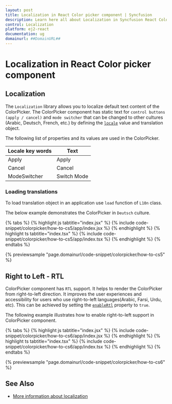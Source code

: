 ```yaml
---
layout: post
title: Localization in React Color picker component | Syncfusion
description: Learn here all about Localization in Syncfusion React Color picker component of Syncfusion Essential JS 2 and more.
control: Localization 
platform: ej2-react
documentation: ug
domainurl: ##DomainURL##
---
```


# Localization in React Color picker component

## Localization

The `Localization` library allows you to localize default text content of the ColorPicker. The ColorPicker component has static text for `control buttons (apply / cancel)` and `mode switcher` that can be changed to other cultures (Arabic, Deutsch, French, etc.) by defining the [`locale`](https://ej2.syncfusion.com/react/documentation/api/color-picker#locale) value and translation object.

The following list of properties and its values are used in the ColorPicker.

Locale key words |Text
-----|-----
Apply |Apply
Cancel |Cancel
ModeSwitcher |Switch Mode

### Loading translations

To load translation object in an application use `load` function of `L10n` class.

The below example demonstrates the ColorPicker in `Deutsch` culture.

{% tabs %}
{% highlight js tabtitle="index.jsx" %}
{% include code-snippet/colorpicker/how-to-cs5/app/index.jsx %}
{% endhighlight %}
{% highlight ts tabtitle="index.tsx" %}
{% include code-snippet/colorpicker/how-to-cs5/app/index.tsx %}
{% endhighlight %}
{% endtabs %}

 {% previewsample "page.domainurl/code-snippet/colorpicker/how-to-cs5" %}

## Right to Left - RTL

ColorPicker component has `RTL` support. It helps to render the ColorPicker from right-to-left direction.
It improves the user experiences and accessibility for users who use right-to-left languages(Arabic, Farsi, Urdu, etc). This can be achieved by setting the [`enableRtl`](https://ej2.syncfusion.com/react/documentation/api/color-picker#enablertl) property to `true`.

The following example illustrates how to enable right-to-left support in ColorPicker component.

{% tabs %}
{% highlight js tabtitle="index.jsx" %}
{% include code-snippet/colorpicker/how-to-cs6/app/index.jsx %}
{% endhighlight %}
{% highlight ts tabtitle="index.tsx" %}
{% include code-snippet/colorpicker/how-to-cs6/app/index.tsx %}
{% endhighlight %}
{% endtabs %}

 {% previewsample "page.domainurl/code-snippet/colorpicker/how-to-cs6" %}

## See Also

* [More information about localization](./../common/localization)